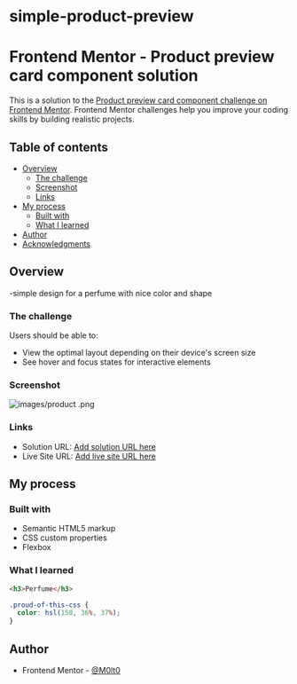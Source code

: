 # simple-product-preview

# Frontend Mentor - Product preview card component solution

This is a solution to the [Product preview card component challenge on Frontend Mentor](https://www.frontendmentor.io/challenges/product-preview-card-component-GO7UmttRfa). Frontend Mentor challenges help you improve your coding skills by building realistic projects.

## Table of contents

- [Overview](#overview)
  - [The challenge](#the-challenge)
  - [Screenshot](#screenshot)
  - [Links](#links)
- [My process](#my-process)
  - [Built with](#built-with)
  - [What I learned](#what-i-learned)
- [Author](#author)
- [Acknowledgments](#acknowledgments)

## Overview

-simple design for a perfume with nice color and shape

### The challenge

Users should be able to:

- View the optimal layout depending on their device's screen size
- See hover and focus states for interactive elements

### Screenshot

![images/product .png](./screenshot.jpg)

### Links

- Solution URL: [Add solution URL here](https://your-solution-url.com)
- Live Site URL: [Add live site URL here](https://m0lt0.github.io/simple-product-preview/)

## My process

### Built with

- Semantic HTML5 markup
- CSS custom properties
- Flexbox

### What I learned

```html
<h3>Perfume</h3>
```

```css
.proud-of-this-css {
  color: hsl(158, 36%, 37%);
}
```

## Author

- Frontend Mentor - [@M0lt0](https://www.frontendmentor.io/profile/M0lt0)

